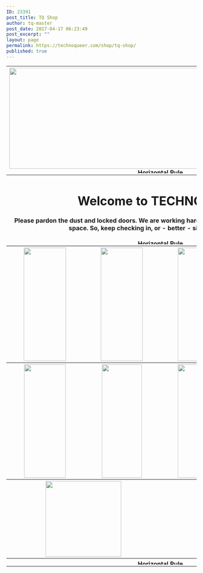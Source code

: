```yaml
---
ID: 23391
post_title: TQ Shop
author: tq-master
post_date: 2017-04-17 06:23:49
post_excerpt: ""
layout: page
permalink: https://technoqueer.com/shop/tq-shop/
published: true
---
```

<table width="800" align="center">
<tbody>
<tr>
<th colspan="4">
<div style="width: 800px;"><img class="aligncenter size-full wp-image-46" src="https://technoqueer.com/shop/wp-content/uploads/2017/03/technoqueer-2017.png" alt="" width="800" height="267" />
<img class="aligncenter size-full wp-image-99" src="https://technoqueer.com/shop/wp-content/uploads/2017/03/Rainbow-HR.jpg" alt="Horizontal Rule" width="800" height="12" /></div></th>
</tr>
<tr>
<th colspan="4" align="center">
<h1>Welcome to TECHNOQueer!</h1>
<h4>Please pardon the dust and locked doors. We are working hard to get all our designs up in this new space. So, keep checking in, or - better - sign up for updates!</h4>
<img class="aligncenter size-full wp-image-99" src="https://technoqueer.com/shop/wp-content/uploads/2017/03/Rainbow-HR.jpg" alt="Horizontal Rule" width="800" height="12" /></th>
</tr>
<tr>
<th><a href="https://technoqueer.com/shop/tq-shop/pride/"><img class="alignleft size-medium wp-image-83" src="https://technoqueer.com/shop/wp-content/uploads/2017/03/Pride1L-112x300.png" alt="" width="112" height="300" /></a></th>
<th><a href="https://technoqueer.com/shop/tq-shop/rights/"><img class="alignleft size-medium wp-image-87" src="https://technoqueer.com/shop/wp-content/uploads/2017/03/Rights1L-111x300.png" alt="" width="111" height="300" /></a></th>
<th><a href="https://technoqueer.com/shop/tq-shop/politics/"><img class="alignleft size-medium wp-image-81" src="https://technoqueer.com/shop/wp-content/uploads/2017/03/Politics1L-112x300.png" alt="" width="112" height="300" /></a></th>
<th><a href="https://technoqueer.com/shop/tq-shop/humor/"><img class="alignleft size-medium wp-image-77" src="https://technoqueer.com/shop/wp-content/uploads/2017/03/Humor1L-111x300.png" alt="" width="111" height="300" /></a></th>
</tr>
<tr>
<th><a href="https://technoqueer.com/shop/tq-shop/seasons/"><img class="alignleft size-medium wp-image-89" src="https://technoqueer.com/shop/wp-content/uploads/2017/03/Seasons1L-110x300.png" alt="" width="110" height="300" /></a></th>
<th><a href="https://technoqueer.com/shop/tq-shop/other/"><img class="alignleft size-medium wp-image-111" src="https://technoqueer.com/shop/wp-content/uploads/2017/03/Other1M-106x300.png" alt="" width="106" height="300" /></a></th>
<th><a href="https://technoqueer.com/shop/tq-shop/religion/"><img class="alignleft size-medium wp-image-85" src="https://technoqueer.com/shop/wp-content/uploads/2017/03/Religion1L-113x300.png" alt="" width="113" height="300" /></a></th>
<th><a href="https://technoqueer.com/shop/tq-shop/qeekifyme-2/"><img class="alignleft size-medium wp-image-22062" src="https://technoqueer.com/shop/wp-content/uploads/2017/03/QeekifyMe1L-110x300.png" alt="" width="110" height="300" /></a></th>
</tr>
<tr>
<th colspan="2" align="center"><a href="https://technoqueer.com/shop/tq-shop/on-sale/"><img src="https://technoqueer.com/shop/wp-content/uploads/2017/03/btn-on-sale-hangers.png" alt="" width="200" height="200" class="aligncenter size-full wp-image-24981" /></a><th colspan="2" align="center"><a href="https://technoqueer.com/shop/tq-shop/havencon/"><img src="https://technoqueer.com/shop/wp-content/uploads/2017/04/btn-havencon.png" alt="" width="200" height="200" class="aligncenter size-full wp-image-24986" /></a></th>
</tr>
<tr>
<th colspan="4"><img class="aligncenter size-full wp-image-99" src="https://technoqueer.com/shop/wp-content/uploads/2017/03/Rainbow-HR.jpg" alt="Horizontal Rule" width="800" height="12" /></th>
</tr>
</tbody>
</table>